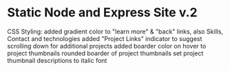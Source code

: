 # Static Node and Express Site v.2
CSS Styling:
  added gradient color to "learn more" & "back" links, also Skills, Contact and technologies
  added "Project Links" indicator to suggest scrolling down for additional projects
  added boarder color on hover to project thumbnails
  rounded boarder of project thumbnails
  set project thumbnail descriptions to italic font
